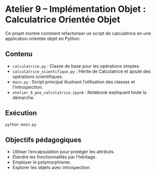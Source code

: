 # Atelier 9 – Implémentation Objet : Calculatrice Orientée Objet

Ce projet montre comment refactoriser un script de calculatrice en une application orientée objet en Python.

## Contenu

- `calculatrice.py` : Classe de base pour les opérations simples.
- `calculatrice_scientifique.py` : Hérite de Calculatrice et ajoute des opérations scientifiques.
- `main.py` : Script principal illustrant l’utilisation des classes et l’introspection.
- `atelier_9_poo_calculatrice.ipynb` : Notebook expliquant toute la démarche.

## Exécution

```bash
python main.py
```

## Objectifs pédagogiques

- Utiliser l’encapsulation pour protéger les attributs.
- Étendre les fonctionnalités par l’héritage.
- Employer le polymorphisme.
- Explorer les objets avec introspection.
